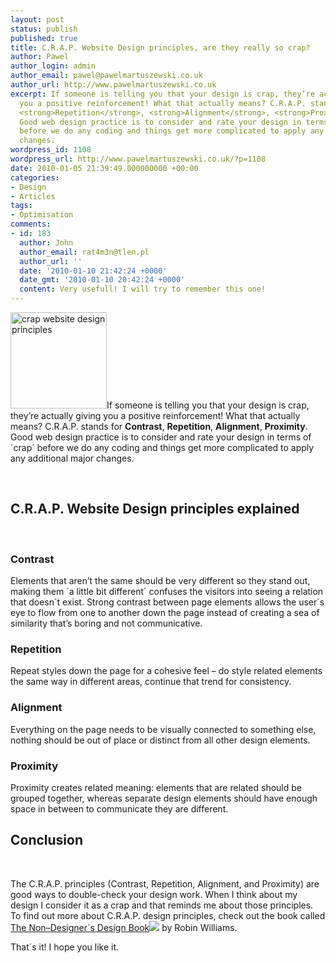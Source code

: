 ```yaml
---
layout: post
status: publish
published: true
title: C.R.A.P. Website Design principles, are they really so crap?
author: Pawel
author_login: admin
author_email: pawel@pawelmartuszewski.co.uk
author_url: http://www.pawelmartuszewski.co.uk
excerpt: If someone is telling you that your design is crap, they’re actually giving
  you a positive reinforcement! What that actually means? C.R.A.P. stands for <strong>Contrast</strong>,
  <strong>Repetition</strong>, <strong>Alignment</strong>, <strong>Proximity</strong>.
  Good web design practice is to consider and rate your design in terms of &acute;crap&acute;
  before we do any coding and things get more complicated to apply any aditional major
  changes.
wordpress_id: 1108
wordpress_url: http://www.pawelmartuszewski.co.uk/?p=1108
date: 2010-01-05 21:39:49.000000000 +00:00
categories:
- Design
- Articles
tags:
- Optimisation
comments:
- id: 183
  author: John
  author_email: rat4m3n@tlen.pl
  author_url: ''
  date: '2010-01-10 21:42:24 +0000'
  date_gmt: '2010-01-10 20:42:24 +0000'
  content: Very usefull! I will try to remember this one!
---
```

<img class="fl_lft thumb m_b_20" width="154" height="154" title="crap website design principles" alt="crap website design principles" src="http://www.pawelmartuszewski.co.uk/artls/crap/crap.jpg"/>If someone is telling you that your design is crap, they’re actually giving you a positive reinforcement! What that actually means? C.R.A.P. stands for <strong>Contrast</strong>, <strong>Repetition</strong>, <strong>Alignment</strong>, <strong>Proximity</strong>. Good web design practice is to consider and rate your design in terms of &acute;crap&acute; before we do any coding and things get more complicated to apply any additional major changes.</p>

<div class="cl">&nbsp;</div>
<h2>C.R.A.P. Website Design principles explained</h2>
<div class="dev"><div class="dev_in">&nbsp;</div></div>
<p></p>

<h3>Contrast</h3>
<p class="b">Elements that aren’t the same should be very different so they stand out, making them &acute;a little bit different&acute; confuses the visitors into seeing a relation that doesn&acute;t exist. Strong contrast between page elements allows the user&acute;s eye to flow from one to another down the page instead of creating a sea of similarity that’s boring and not communicative.</p>

<h3>Repetition</h3>
<p class="b">Repeat styles down the page for a cohesive feel &ndash; do style related elements the same way in different areas, continue that trend for consistency.</p>
      
<h3>Alignment</h3>
<p class="b">Everything on the page needs to be visually connected to something else, nothing should be out of place or distinct from all other design elements.</p>
      
<h3>Proximity</h3>
<p class="b">Proximity creates related meaning: elements that are related should be grouped together, whereas separate design elements should have enough space in between to communicate they are different.</p>
      
<h2>Conclusion</h2>
<div class="dev"><div class="dev_in">&nbsp;</div></div>
<p>The C.R.A.P. principles (Contrast, Repetition, Alignment, and Proximity) are good ways to double-check your design work. When I think about my design I consider it as a crap and that reminds me about those principles. To find out more about C.R.A.P. design principles, check out the book called <a href="http://www.amazon.co.uk/gp/product/0321534042?ie=UTF8&tag=pmde09-21&linkCode=as2&camp=1634&creative=6738&creativeASIN=0321534042" title="The Non-Designer's Design Book">The Non&ndash;Designer&acute;s Design Book</a><img src="http://www.assoc-amazon.co.uk/e/ir?t=pmde09-21&l=as2&o=2&a=0321534042" /> by Robin Williams.</p>
<p>That&acute;s it! I hope you like it.</p>

